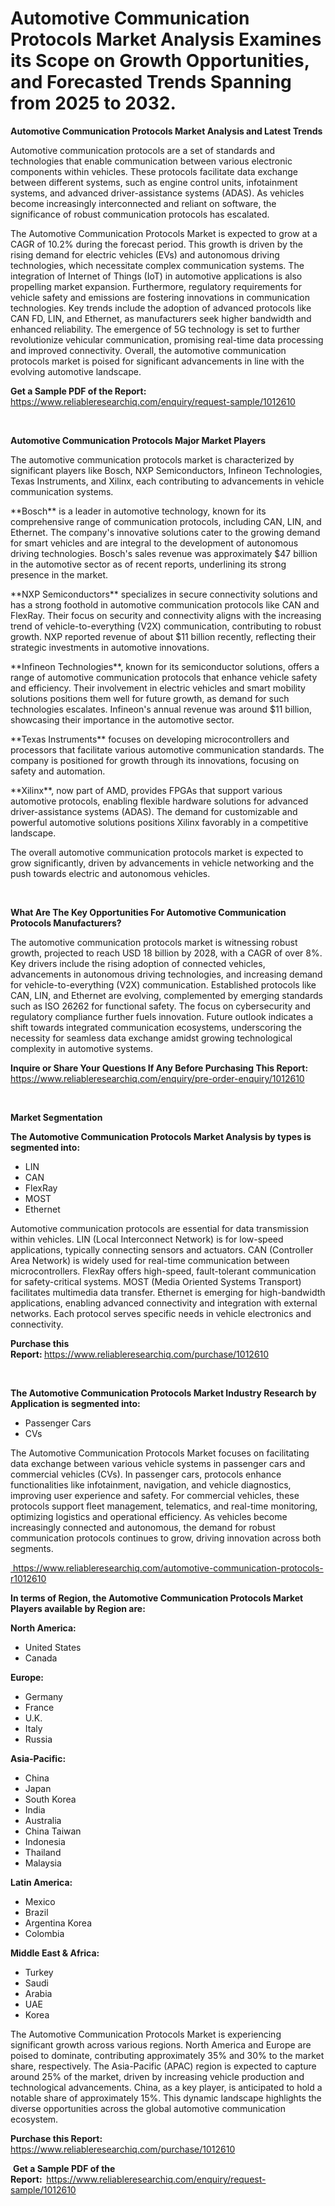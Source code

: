 <p><h1>Automotive Communication Protocols Market Analysis Examines its Scope on Growth Opportunities, and Forecasted Trends Spanning from 2025 to 2032.</h1></p><p><strong>Automotive Communication Protocols Market Analysis and Latest Trends</strong></p>
<p><p>Automotive communication protocols are a set of standards and technologies that enable communication between various electronic components within vehicles. These protocols facilitate data exchange between different systems, such as engine control units, infotainment systems, and advanced driver-assistance systems (ADAS). As vehicles become increasingly interconnected and reliant on software, the significance of robust communication protocols has escalated.</p><p>The Automotive Communication Protocols Market is expected to grow at a CAGR of 10.2% during the forecast period. This growth is driven by the rising demand for electric vehicles (EVs) and autonomous driving technologies, which necessitate complex communication systems. The integration of Internet of Things (IoT) in automotive applications is also propelling market expansion. Furthermore, regulatory requirements for vehicle safety and emissions are fostering innovations in communication technologies. Key trends include the adoption of advanced protocols like CAN FD, LIN, and Ethernet, as manufacturers seek higher bandwidth and enhanced reliability. The emergence of 5G technology is set to further revolutionize vehicular communication, promising real-time data processing and improved connectivity. Overall, the automotive communication protocols market is poised for significant advancements in line with the evolving automotive landscape.</p></p>
<p><strong>Get a Sample PDF of the Report:&nbsp;</strong> <a href="https://www.reliableresearchiq.com/enquiry/request-sample/1012610?utm_campaign=3511&utm_medium=2&utm_source=Github&utm_content=ia&utm_term=17042025&utm_id=automotive-communication-protocols">https://www.reliableresearchiq.com/enquiry/request-sample/1012610</a></p>
<p>&nbsp;</p>
<p><strong>Automotive Communication Protocols Major Market Players</strong></p>
<p><p>The automotive communication protocols market is characterized by significant players like Bosch, NXP Semiconductors, Infineon Technologies, Texas Instruments, and Xilinx, each contributing to advancements in vehicle communication systems.</p><p>**Bosch** is a leader in automotive technology, known for its comprehensive range of communication protocols, including CAN, LIN, and Ethernet. The company's innovative solutions cater to the growing demand for smart vehicles and are integral to the development of autonomous driving technologies. Bosch's sales revenue was approximately $47 billion in the automotive sector as of recent reports, underlining its strong presence in the market.</p><p>**NXP Semiconductors** specializes in secure connectivity solutions and has a strong foothold in automotive communication protocols like CAN and FlexRay. Their focus on security and connectivity aligns with the increasing trend of vehicle-to-everything (V2X) communication, contributing to robust growth. NXP reported revenue of about $11 billion recently, reflecting their strategic investments in automotive innovations.</p><p>**Infineon Technologies**, known for its semiconductor solutions, offers a range of automotive communication protocols that enhance vehicle safety and efficiency. Their involvement in electric vehicles and smart mobility solutions positions them well for future growth, as demand for such technologies escalates. Infineon's annual revenue was around $11 billion, showcasing their importance in the automotive sector.</p><p>**Texas Instruments** focuses on developing microcontrollers and processors that facilitate various automotive communication standards. The company is positioned for growth through its innovations, focusing on safety and automation.</p><p>**Xilinx**, now part of AMD, provides FPGAs that support various automotive protocols, enabling flexible hardware solutions for advanced driver-assistance systems (ADAS). The demand for customizable and powerful automotive solutions positions Xilinx favorably in a competitive landscape.</p><p>The overall automotive communication protocols market is expected to grow significantly, driven by advancements in vehicle networking and the push towards electric and autonomous vehicles.</p></p>
<p>&nbsp;</p>
<p><strong>What Are The Key Opportunities For Automotive Communication Protocols Manufacturers?</strong></p>
<p><p>The automotive communication protocols market is witnessing robust growth, projected to reach USD 18 billion by 2028, with a CAGR of over 8%. Key drivers include the rising adoption of connected vehicles, advancements in autonomous driving technologies, and increasing demand for vehicle-to-everything (V2X) communication. Established protocols like CAN, LIN, and Ethernet are evolving, complemented by emerging standards such as ISO 26262 for functional safety. The focus on cybersecurity and regulatory compliance further fuels innovation. Future outlook indicates a shift towards integrated communication ecosystems, underscoring the necessity for seamless data exchange amidst growing technological complexity in automotive systems.</p></p>
<p><strong>Inquire or Share Your Questions If Any Before Purchasing This Report:</strong> <a href="https://www.reliableresearchiq.com/enquiry/pre-order-enquiry/1012610?utm_campaign=3511&utm_medium=2&utm_source=Github&utm_content=ia&utm_term=17042025&utm_id=automotive-communication-protocols">https://www.reliableresearchiq.com/enquiry/pre-order-enquiry/1012610</a></p>
<p>&nbsp;</p>
<p><strong>Market Segmentation</strong></p>
<p><strong>The Automotive Communication Protocols Market Analysis by types is segmented into:</strong></p>
<p><ul><li>LIN</li><li>CAN</li><li>FlexRay</li><li>MOST</li><li>Ethernet</li></ul></p>
<p><p>Automotive communication protocols are essential for data transmission within vehicles. LIN (Local Interconnect Network) is for low-speed applications, typically connecting sensors and actuators. CAN (Controller Area Network) is widely used for real-time communication between microcontrollers. FlexRay offers high-speed, fault-tolerant communication for safety-critical systems. MOST (Media Oriented Systems Transport) facilitates multimedia data transfer. Ethernet is emerging for high-bandwidth applications, enabling advanced connectivity and integration with external networks. Each protocol serves specific needs in vehicle electronics and connectivity.</p></p>
<p><strong>Purchase this Report:&nbsp;</strong><a href="https://www.reliableresearchiq.com/purchase/1012610?utm_campaign=3511&utm_medium=2&utm_source=Github&utm_content=ia&utm_term=17042025&utm_id=automotive-communication-protocols">https://www.reliableresearchiq.com/purchase/1012610</a></p>
<p>&nbsp;</p>
<p><strong>The Automotive Communication Protocols Market Industry Research by Application is segmented into:</strong></p>
<p><ul><li>Passenger Cars</li><li>CVs</li></ul></p>
<p><p>The Automotive Communication Protocols Market focuses on facilitating data exchange between various vehicle systems in passenger cars and commercial vehicles (CVs). In passenger cars, protocols enhance functionalities like infotainment, navigation, and vehicle diagnostics, improving user experience and safety. For commercial vehicles, these protocols support fleet management, telematics, and real-time monitoring, optimizing logistics and operational efficiency. As vehicles become increasingly connected and autonomous, the demand for robust communication protocols continues to grow, driving innovation across both segments.</p></p>
<p><a href="https://www.reliableresearchiq.com/automotive-communication-protocols-r1012610?utm_campaign=3511&utm_medium=2&utm_source=Github&utm_content=ia&utm_term=17042025&utm_id=automotive-communication-protocols">&nbsp;https://www.reliableresearchiq.com/automotive-communication-protocols-r1012610</a></p>
<p><strong>In terms of Region, the Automotive Communication Protocols Market Players available by Region are:</strong></p>
<p>
    <p> <strong> North America: </strong>
        <ul>
            <li>United States</li>
            <li>Canada</li>
        </ul>
        </p> 
    <p> <strong> Europe: </strong>
        <ul>
            <li>Germany</li>
            <li>France</li>
            <li>U.K.</li>
            <li>Italy</li>
            <li>Russia</li>
        </ul>
        </p> 
    <p> <strong> Asia-Pacific: </strong>
        <ul>
            <li>China</li>
            <li>Japan</li>
            <li>South Korea</li>
            <li>India</li>
            <li>Australia</li>
            <li>China Taiwan</li>
            <li>Indonesia</li>
            <li>Thailand</li>
            <li>Malaysia</li>
        </ul>
        </p> 
    <p> <strong> Latin America: </strong>
        <ul>
            <li>Mexico</li>
            <li>Brazil</li>
            <li>Argentina Korea</li>
            <li>Colombia</li>
        </ul>
        </p> 
    <p> <strong> Middle East & Africa: </strong>
        <ul>
            <li>Turkey</li>
            <li>Saudi</li>
            <li>Arabia</li>
            <li>UAE</li>
            <li>Korea</li>
        </ul>
    </p>
    </p>
<p><p>The Automotive Communication Protocols Market is experiencing significant growth across various regions. North America and Europe are poised to dominate, contributing approximately 35% and 30% to the market share, respectively. The Asia-Pacific (APAC) region is expected to capture around 25% of the market, driven by increasing vehicle production and technological advancements. China, as a key player, is anticipated to hold a notable share of approximately 15%. This dynamic landscape highlights the diverse opportunities across the global automotive communication ecosystem.</p></p>
<p><strong>Purchase this Report: </strong><a href="https://www.reliableresearchiq.com/purchase/1012610?utm_campaign=3511&utm_medium=2&utm_source=Github&utm_content=ia&utm_term=17042025&utm_id=automotive-communication-protocols">https://www.reliableresearchiq.com/purchase/1012610</a></p>
<p>&nbsp;<strong>Get a Sample PDF of the Report:&nbsp;&nbsp;</strong><a href="https://www.reliableresearchiq.com/enquiry/request-sample/1012610?utm_campaign=3511&utm_medium=2&utm_source=Github&utm_content=ia&utm_term=17042025&utm_id=automotive-communication-protocols">https://www.reliableresearchiq.com/enquiry/request-sample/1012610</a></p>
<p><strong></strong></p>
<p><p></p><p></p><p></p></p>